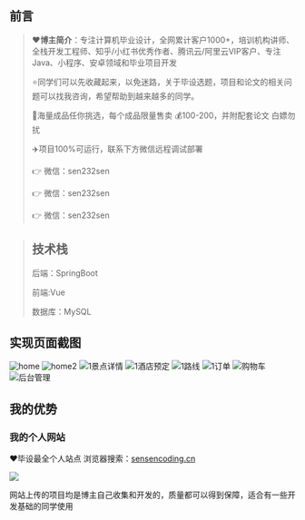 ## 前言

> :heart:**博主简介**：专注计算机毕业设计，全网累计客户1000+，培训机构讲师、全栈开发工程师、知乎/小红书优秀作者、腾讯云/阿里云VIP客户、专注Java、小程序、安卓领域和毕业项目开发
>
> :star:同学们可以先收藏起来，以免迷路，关于毕设选题，项目和论文的相关问题可以找我咨询，希望帮助到越来越多的同学。
>
> 🔡海量成品任你挑选，每个成品限量售卖 💰100-200，并附配套论文 白嫖勿扰
> 
> ✈️项目100%可运行，联系下方微信远程调试部署
>
>
> 👉 微信：sen232sen
> 
> 👉 微信：sen232sen
> 
> 👉 微信：sen232sen

> ## 技术栈
>
> 后端：SpringBoot
>
> 前端:Vue
>
> 数据库：MySQL

## 实现页面截图 
![home](https://github.com/user-attachments/assets/d5519d06-a448-4120-9b50-108dbc4b9563)
![home2](https://github.com/user-attachments/assets/4abb9d8d-c96f-483a-a478-6ee41f12762f)
![1景点详情](https://github.com/user-attachments/assets/56dc7e70-9410-409d-9739-e0409c748d65)
![1酒店预定](https://github.com/user-attachments/assets/7b68a7d9-8779-4e02-95f3-743af903a4bd)
![1路线](https://github.com/user-attachments/assets/2832bc5d-d768-4021-8f9e-c6411d09cf58)
![1订单](https://github.com/user-attachments/assets/6c2d6916-eba5-4624-adc2-8cc4d3923f5a)
![购物车](https://github.com/user-attachments/assets/6ab7c913-5822-42fc-9566-0cfc8c3fc802)
![后台管理](https://github.com/user-attachments/assets/d90ecc7a-a35f-4163-ab9c-0b5f320f9b06)




## 我的优势

### 我的个人网站

<font>:heart:毕设最全个人站点 浏览器搜索：[sensencoding.cn](https://sensencoding.cn)</font>

![](https://i-blog.csdnimg.cn/direct/48ba28b8ff39498ca7b4a62b116ca3d5.jpeg)

网站上传的项目均是博主自己收集和开发的，质量都可以得到保障，适合有一些开发基础的同学使用



